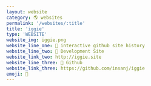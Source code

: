 ```yaml
---
layout: website
category: 🌎 websites
permalink: '/websites/:title'
title: 'iggie'
type: 'WEBSITE'
website_img: iggie.png
website_line_one: 🤖 interactive github site history
website_line_two: 🚀 Development Site
website_link_two: http://iggie.site
website_line_three: 👾 Github
website_link_three: https://github.com/insanj/iggie
emoji: 🤖
---
```

